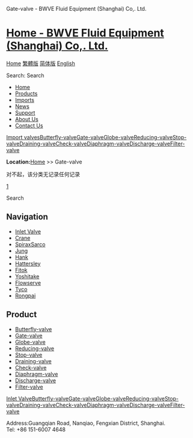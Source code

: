  Gate-valve - BWVE Fluid Equipment (Shanghai) Co,. Ltd.    

# [Home - BWVE Fluid Equipment (Shanghai) Co,. Ltd.](/en.html)

[Home](/en.html "home") [繁體版](/tw.html "切換到繁體中文版") [简体版](/ "切换到简体中文版") [English](/en.html "Switch to English Version")

Search: Search

-   [Home](/en.html "Home")
-   [Products](/valves/87.html "Products")
-   [Imports](/valves/88.html "Imports")
-   [News](/article/arts/85.html "News")
-   [Support](/article/arts/86.html "Support")
-   [About Us](/about_en.html "About Us")
-   [Contact Us](/contact_en.html "Contact Us")

[Import valves](/valves/88.html "Import valves")[Butterfly-valve](/valves/89.html)[Gate-valve](/valves/90.html)[Globe-valve](/valves/91.html)[Reducing-valve](/valves/92.html)[Stop-valve](/valves/93.html)[Draining-valve](/valves/94.html)[Check-valve](/valves/95.html)[Diaphragm-valve](/valves/96.html)[Discharge-valve](/valves/97.html)[Filter-valve](/valves/98.html)

**Location:**[Home](/en.html) >> Gate-valve

对不起，该分类无记录任何记录

[1](/valves/90.html)

Search

## Navigation

-   [Inlet Valve](/valves/88.html "Inlet Valve")
-   [Crane](/valves/100.html)
-   [SpiraxSarco](/valves/101.html)
-   [Jung](/valves/102.html)
-   [Hank](/valves/103.html)
-   [Hattersley](/valves/104.html)
-   [Fitok](/valves/105.html)
-   [Yoshitake](/valves/106.html)
-   [Flowserve](/valves/107.html)
-   [Tyco](/valves/108.html)
-   [Rongpai](/valves/109.html)

## Product

-   [Butterfly-valve](/valves/89.html)
-   [Gate-valve](/valves/90.html)
-   [Globe-valve](/valves/91.html)
-   [Reducing-valve](/valves/92.html)
-   [Stop-valve](/valves/93.html)
-   [Draining-valve](/valves/94.html)
-   [Check-valve](/valves/95.html)
-   [Diaphragm-valve](/valves/96.html)
-   [Discharge-valve](/valves/97.html)
-   [Filter-valve](/valves/98.html)

[Inlet Valve](/valves/88.html "Inlet Valve")[Butterfly-valve](/valves/89.html)[Gate-valve](/valves/90.html)[Globe-valve](/valves/91.html)[Reducing-valve](/valves/92.html)[Stop-valve](/valves/93.html)[Draining-valve](/valves/94.html)[Check-valve](/valves/95.html)[Diaphragm-valve](/valves/96.html)[Discharge-valve](/valves/97.html)[Filter-valve](/valves/98.html)

Address:Guangqian Road, Nanqiao, Fengxian District, Shanghai.  
Tel: +86 151-6007 4648